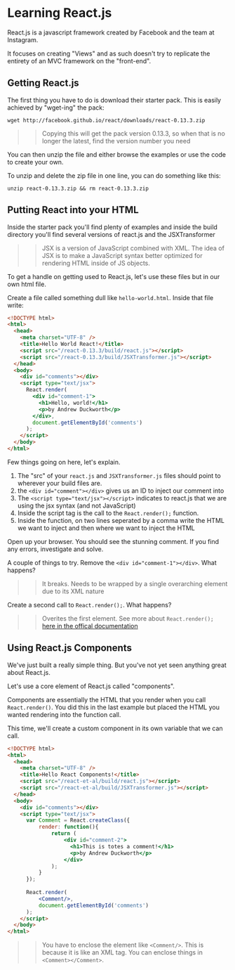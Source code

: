 # Learning React.js

React.js is a javascript framework created by Facebook and the team at Instagram. 

It focuses on creating "Views" and as such doesn't try to replicate the entirety of an MVC framework on the "front-end".

## Getting React.js

The first thing you have to do is download their starter pack. This is easily achieved by "wget-ing" the pack:

```shell
wget http://facebook.github.io/react/downloads/react-0.13.3.zip
```

>> Copying this will get the pack version 0.13.3, so when that is no longer the latest, find the version number you need

You can then unzip the file and either browse the examples or use the code to create your own. 

To unzip and delete the zip file in one line, you can do something like this:

```shell
unzip react-0.13.3.zip && rm react-0.13.3.zip
```

## Putting React into your HTML

Inside the starter pack you'll find plenty of examples and inside the build directory you'll find several versions of react.js and the JSXTransformer

>> JSX is a version of JavaScript combined with XML. The idea of JSX is to make a JavaScript syntax better optimized for rendering HTML inside of JS objects.

To get a handle on getting used to React.js, let's use these files but in our own html file.

Create a file called something dull like ```hello-world.html```. Inside that file write:

```html
<!DOCTYPE html>
<html>
  <head>
    <meta charset="UTF-8" />
    <title>Hello World React!</title>
    <script src="/react-0.13.3/build/react.js"></script>
    <script src="/react-0.13.3/build/JSXTransformer.js"></script>
  </head>
  <body>
    <div id="comments"></div>
    <script type="text/jsx">
      React.render(
        <div id="comment-1">
          <h1>Hello, world!</h1>
          <p>by Andrew Duckworth</p>
        </div>,
        document.getElementById('comments')
      );
    </script>
  </body>
</html>
```

Few things going on here, let's explain.

1. The "src" of your ```react.js``` and ```JSXTransformer.js``` files should point to wherever your build files are.
2. the ```<div id="comment"></div>``` gives us an ID to inject our comment into
3. The ```<script type="text/jsx"></script>``` indicates to react.js that we are using the jsx syntax (and not JavaScript)
4. Inside the script tag is the call to the ```React.render();``` function.
5. Inside the function, on two lines seperated by a comma write the HTML we want to inject and then where we want to inject the HTML

Open up your browser. You should see the stunning comment. If you find any errors, investigate and solve.

A couple of things to try. Remove the ```<div id="comment-1"></div>```. What happens?

>> It breaks. Needs to be wrapped by a single overarching element due to its XML nature

Create a second call to ```React.render();```. What happens?

>> Overites the first element. See more about ```React.render();``` [here in the offical documentation](http://facebook.github.io/react/docs/top-level-api.html#react.render)


## Using React.js Components

We've just built a really simple thing. But you've not yet seen anything great about React.js.

Let's use a core element of React.js called "components".

Components are essentially the HTML that you render when you call ```React.render()```. You did this in the last example but placed the HTML you wanted rendering into the function call.

This time, we'll create a custom component in its own variable that we can call.


```html
<!DOCTYPE html>
<html>
  <head>
    <meta charset="UTF-8" />
    <title>Hello React Components!</title>
    <script src="/react-et-al/build/react.js"></script>
    <script src="/react-et-al/build/JSXTransformer.js"></script>
  </head>
  <body>
    <div id="comments"></div>
    <script type="text/jsx">
      var Comment = React.createClass({
          render: function(){
              return (
                  <div id="comment-2">
                    <h1>This is totes a comment!</h1>
                    <p>by Andrew Duckworth</p>
                  </div>
              );
          }
      });
      
      React.render(
          <Comment/>,
          document.getElementById('comments')
      );
    </script>
  </body>
</html>
```

>> You have to enclose the element like ```<Comment/>```. This is because it is like an XML tag. You can enclose things in ```<Comment></Comment>```.